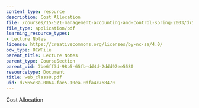 ```yaml
---
content_type: resource
description: Cost Allocation
file: /courses/15-521-management-accounting-and-control-spring-2003/d7565c3a0064fae510ea0dfa4c768470_web_class8.pdf
file_type: application/pdf
learning_resource_types:
- Lecture Notes
license: https://creativecommons.org/licenses/by-nc-sa/4.0/
ocw_type: OCWFile
parent_title: Lecture Notes
parent_type: CourseSection
parent_uid: 7be6ff3d-98b5-65fb-dd4d-2ddd97ee5580
resourcetype: Document
title: web_class8.pdf
uid: d7565c3a-0064-fae5-10ea-0dfa4c768470
---
```

Cost Allocation